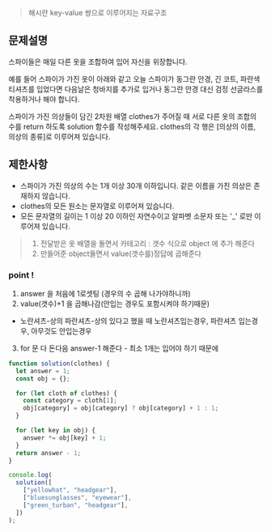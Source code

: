 > 해시란 key-value 쌍으로 이루어지는 자료구조

## 문제설명

스파이들은 매일 다른 옷을 조합하여 입어 자신을 위장합니다.

예를 들어 스파이가 가진 옷이 아래와 같고 오늘 스파이가 동그란 안경, 긴 코트, 파란색 티셔츠를 입었다면 다음날은 청바지를 추가로 입거나 동그란 안경 대신 검정 선글라스를 착용하거나 해야 합니다.

스파이가 가진 의상들이 담긴 2차원 배열 clothes가 주어질 때 서로 다른 옷의 조합의 수를 return 하도록 solution 함수를 작성해주세요.
clothes의 각 행은 [의상의 이름, 의상의 종류]로 이루어져 있습니다.

## 제한사항

- 스파이가 가진 의상의 수는 1개 이상 30개 이하입니다.
  같은 이름을 가진 의상은 존재하지 않습니다.
- clothes의 모든 원소는 문자열로 이루어져 있습니다.
- 모든 문자열의 길이는 1 이상 20 이하인 자연수이고 알파벳 소문자 또는 '\_' 로만 이루어져 있습니다.

> 1. 전달받은 옷 배열을 돌면서 카테고리 : 갯수 식으로 object 에 추가
>    해준다
> 2. 만들어준 object돌면서 value(갯수를)정답에 곱해준다

### point !

1. answer 을 처음에 1로셋팅 (경우의 수 곱해 나가야하니까)
2. value(갯수)+1 을 곱해나감(안입는 경우도 포함시켜야 하기때문)

- 노란셔츠-상의 파란셔츠-상의 있다고 했을 때 노란셔츠입는경우, 파란셔츠 입는경우, 아무것도 안입는경우

3. for 문 다 돈다음 answer-1 해준다 - 최소 1개는 입어야 하기 때문에

```js
function solution(clothes) {
  let answer = 1;
  const obj = {};

  for (let cloth of clothes) {
    const category = cloth[1];
    obj[category] = obj[category] ? obj[category] + 1 : 1;
  }

  for (let key in obj) {
    answer *= obj[key] + 1;
  }
  return answer - 1;
}

console.log(
  solution([
    ["yellowhat", "headgear"],
    ["bluesunglasses", "eyewear"],
    ["green_turban", "headgear"],
  ])
);
```
